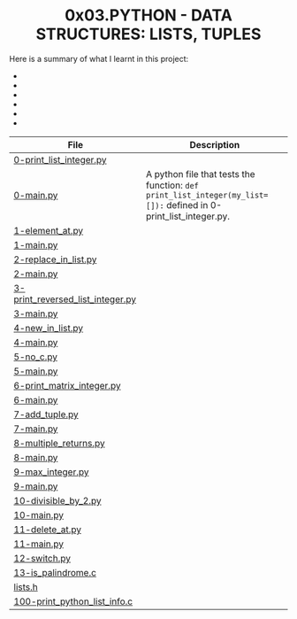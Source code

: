 <h1 align="center" id="top">0x03.PYTHON - DATA STRUCTURES: LISTS, TUPLES</h1>
Here is a summary of what I learnt in this project: 
<ul>
<li></li>
<li></li>
<li></li>
<li></li>
<li></li>
<li></li>
</ul>

|File|Description|
|--|--|
|[0-print_list_integer.py](https://github.com/GM-Samuelstein/alx-higher_level_programming/blob/master/0x03-python-data_structures/0-print_list_integer.py)||
|[0-main.py](https://github.com/GM-Samuelstein/alx-higher_level_programming/blob/master/0x03-python-data_structures/0-main.py)|A python file that tests the function: <code>def print_list_integer(my_list=[]):</code> defined in 0-print_list_integer.py.|
|[1-element_at.py](https://github.com/GM-Samuelstein/alx-higher_level_programming/blob/master/0x03-python-data_structures/1-element_at.py)||
|[1-main.py](https://github.com/GM-Samuelstein/alx-higher_level_programming/blob/master/0x03-python-data_structures/1-main.py)||
|[2-replace_in_list.py](https://github.com/GM-Samuelstein/alx-higher_level_programming/blob/master/0x03-python-data_structures/2-replace_in_list.py)||
|[2-main.py](https://github.com/GM-Samuelstein/alx-higher_level_programming/blob/master/0x03-python-data_structures/2-main.py)||
|[3-print_reversed_list_integer.py](https://github.com/GM-Samuelstein/alx-higher_level_programming/blob/master/0x03-python-data_structures/3-print_reversed_list_integer.py)||
|[3-main.py](https://github.com/GM-Samuelstein/alx-higher_level_programming/blob/master/0x03-python-data_structures/3-main.py)||
|[4-new_in_list.py](https://github.com/GM-Samuelstein/alx-higher_level_programming/blob/master/0x03-python-data_structures/4-new_in_list.py)||
|[4-main.py](https://github.com/GM-Samuelstein/alx-higher_level_programming/blob/master/0x03-python-data_structures/4-main.py)||
|[5-no_c.py](https://github.com/GM-Samuelstein/alx-higher_level_programming/blob/master/0x03-python-data_structures/5-no_c.py)||
|[5-main.py](https://github.com/GM-Samuelstein/alx-higher_level_programming/blob/master/0x03-python-data_structures/[5-main.py)||
|[6-print_matrix_integer.py](https://github.com/GM-Samuelstein/alx-higher_level_programming/blob/master/0x03-python-data_structures/6-print_matrix_integer.py)||
|[6-main.py](https://github.com/GM-Samuelstein/alx-higher_level_programming/blob/master/0x03-python-data_structures/6-main.py)||
|[7-add_tuple.py](https://github.com/GM-Samuelstein/alx-higher_level_programming/blob/master/0x03-python-data_structures/7-add_tuple.py)||
|[7-main.py](https://github.com/GM-Samuelstein/alx-higher_level_programming/blob/master/0x03-python-data_structures/7-main.py)||
|[8-multiple_returns.py](https://github.com/GM-Samuelstein/alx-higher_level_programming/blob/master/0x03-python-data_structures/8-multiple_returns.py)||
|[8-main.py](https://github.com/GM-Samuelstein/alx-higher_level_programming/blob/master/0x03-python-data_structures/8-main.py)||
|[9-max_integer.py](https://github.com/GM-Samuelstein/alx-higher_level_programming/blob/master/0x03-python-data_structures/9-max_integer.py)||
|[9-main.py](https://github.com/GM-Samuelstein/alx-higher_level_programming/blob/master/0x03-python-data_structures/9-main.py)||
|[10-divisible_by_2.py](https://github.com/GM-Samuelstein/alx-higher_level_programming/blob/master/0x03-python-data_structures/10-divisible_by_2.py)||
|[10-main.py](https://github.com/GM-Samuelstein/alx-higher_level_programming/blob/master/0x03-python-data_structures/10-main.py)||
|[11-delete_at.py](https://github.com/GM-Samuelstein/alx-higher_level_programming/blob/master/0x03-python-data_structures/11-delete_at.py)||
|[11-main.py](https://github.com/GM-Samuelstein/alx-higher_level_programming/blob/master/0x03-python-data_structures/11-main.py)||
|[12-switch.py](https://github.com/GM-Samuelstein/alx-higher_level_programming/blob/master/0x03-python-data_structures/12-switch.py)||
|[13-is_palindrome.c](https://github.com/GM-Samuelstein/alx-higher_level_programming/blob/master/0x03-python-data_structures/13-is_palindrome.c)||
|[lists.h](https://github.com/GM-Samuelstein/alx-higher_level_programming/blob/master/0x03-python-data_structures/lists.h)||
|[100-print_python_list_info.c](https://github.com/GM-Samuelstein/alx-higher_level_programming/blob/master/0x03-python-data_structures/100-print_python_list_info.c)||
